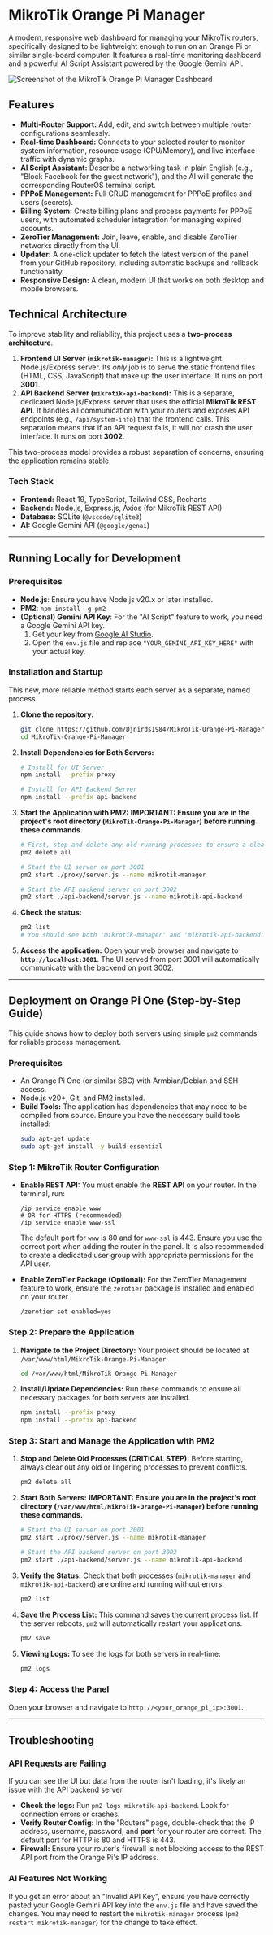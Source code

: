 # MikroTik Orange Pi Manager

A modern, responsive web dashboard for managing your MikroTik routers, specifically designed to be lightweight enough to run on an Orange Pi or similar single-board computer. It features a real-time monitoring dashboard and a powerful AI Script Assistant powered by the Google Gemini API.

![Screenshot of the MikroTik Orange Pi Manager Dashboard](./screenshot.png) <!-- Assuming a screenshot will be added later -->

## Features

-   **Multi-Router Support:** Add, edit, and switch between multiple router configurations seamlessly.
-   **Real-time Dashboard:** Connects to your selected router to monitor system information, resource usage (CPU/Memory), and live interface traffic with dynamic graphs.
-   **AI Script Assistant:** Describe a networking task in plain English (e.g., "Block Facebook for the guest network"), and the AI will generate the corresponding RouterOS terminal script.
-   **PPPoE Management:** Full CRUD management for PPPoE profiles and users (secrets).
-   **Billing System:** Create billing plans and process payments for PPPoE users, with automated scheduler integration for managing expired accounts.
-   **ZeroTier Management:** Join, leave, enable, and disable ZeroTier networks directly from the UI.
-   **Updater:** A one-click updater to fetch the latest version of the panel from your GitHub repository, including automatic backups and rollback functionality.
-   **Responsive Design:** A clean, modern UI that works on both desktop and mobile browsers.

## Technical Architecture

To improve stability and reliability, this project uses a **two-process architecture**.

1.  **Frontend UI Server (`mikrotik-manager`):** This is a lightweight Node.js/Express server. Its *only* job is to serve the static frontend files (HTML, CSS, JavaScript) that make up the user interface. It runs on port **3001**.
2.  **API Backend Server (`mikrotik-api-backend`):** This is a separate, dedicated Node.js/Express server that uses the official **MikroTik REST API**. It handles all communication with your routers and exposes API endpoints (e.g., `/api/system-info`) that the frontend calls. This separation means that if an API request fails, it will not crash the user interface. It runs on port **3002**.

This two-process model provides a robust separation of concerns, ensuring the application remains stable.

### Tech Stack

-   **Frontend:** React 19, TypeScript, Tailwind CSS, Recharts
-   **Backend:** Node.js, Express.js, Axios (for MikroTik REST API)
-   **Database:** SQLite (`@vscode/sqlite3`)
-   **AI:** Google Gemini API (`@google/genai`)

---

## Running Locally for Development

### **Prerequisites**
- **Node.js**: Ensure you have Node.js v20.x or later installed.
- **PM2**: `npm install -g pm2`
- **(Optional) Gemini API Key**: For the "AI Script" feature to work, you need a Google Gemini API key.
    1.  Get your key from [Google AI Studio](https://aistudio.google.com/app/apikey).
    2.  Open the `env.js` file and replace `"YOUR_GEMINI_API_KEY_HERE"` with your actual key.

### **Installation and Startup**
This new, more reliable method starts each server as a separate, named process.

1. **Clone the repository:**
   ```bash
   git clone https://github.com/Djnirds1984/MikroTik-Orange-Pi-Manager.git
   cd MikroTik-Orange-Pi-Manager
   ```

2. **Install Dependencies for Both Servers:**
   ```bash
   # Install for UI Server
   npm install --prefix proxy
   
   # Install for API Backend Server
   npm install --prefix api-backend
   ```

3. **Start the Application with PM2:**
   **IMPORTANT: Ensure you are in the project's root directory (`MikroTik-Orange-Pi-Manager`) before running these commands.**
   ```bash
   # First, stop and delete any old running processes to ensure a clean start
   pm2 delete all
   
   # Start the UI server on port 3001
   pm2 start ./proxy/server.js --name mikrotik-manager

   # Start the API backend server on port 3002
   pm2 start ./api-backend/server.js --name mikrotik-api-backend
   ```

4. **Check the status:**
   ```bash
   pm2 list
   # You should see both 'mikrotik-manager' and 'mikrotik-api-backend' online.
   ```
   
5. **Access the application:**
   Open your web browser and navigate to **`http://localhost:3001`**. The UI served from port 3001 will automatically communicate with the backend on port 3002.

---

## Deployment on Orange Pi One (Step-by-Step Guide)

This guide shows how to deploy both servers using simple `pm2` commands for reliable process management.

### **Prerequisites**

-   An Orange Pi One (or similar SBC) with Armbian/Debian and SSH access.
-   Node.js v20+, Git, and PM2 installed.
-   **Build Tools:** The application has dependencies that may need to be compiled from source. Ensure you have the necessary build tools installed:
    ```bash
    sudo apt-get update
    sudo apt-get install -y build-essential
    ```

### **Step 1: MikroTik Router Configuration**

-   **Enable REST API:** You must enable the **REST API** on your router. In the terminal, run:
    ```routeros
    /ip service enable www
    # OR for HTTPS (recommended)
    /ip service enable www-ssl
    ```
    The default port for `www` is 80 and for `www-ssl` is 443. Ensure you use the correct port when adding the router in the panel. It is also recommended to create a dedicated user group with appropriate permissions for the API user.

-   **Enable ZeroTier Package (Optional):** For the ZeroTier Management feature to work, ensure the `zerotier` package is installed and enabled on your router.
    ```routeros
    /zerotier set enabled=yes
    ```

### **Step 2: Prepare the Application**

1.  **Navigate to the Project Directory:**
    Your project should be located at `/var/www/html/MikroTik-Orange-Pi-Manager`.
    ```bash
    cd /var/www/html/MikroTik-Orange-Pi-Manager
    ```

2.  **Install/Update Dependencies:**
    Run these commands to ensure all necessary packages for both servers are installed.
    ```bash
    npm install --prefix proxy
    npm install --prefix api-backend
    ```

### **Step 3: Start and Manage the Application with PM2**

1.  **Stop and Delete Old Processes (CRITICAL STEP):**
    Before starting, always clear out any old or lingering processes to prevent conflicts.
    ```bash
    pm2 delete all
    ```

2.  **Start Both Servers:**
    **IMPORTANT: Ensure you are in the project's root directory (`/var/www/html/MikroTik-Orange-Pi-Manager`) before running these commands.**
    ```bash
    # Start the UI server on port 3001
    pm2 start ./proxy/server.js --name mikrotik-manager

    # Start the API backend server on port 3002
    pm2 start ./api-backend/server.js --name mikrotik-api-backend
    ```

3.  **Verify the Status:**
    Check that both processes (`mikrotik-manager` and `mikrotik-api-backend`) are online and running without errors.
    ```bash
    pm2 list
    ```

4.  **Save the Process List:**
    This command saves the current process list. If the server reboots, `pm2` will automatically restart your applications.
    ```bash
    pm2 save
    ```

5.  **Viewing Logs:**
    To see the logs for both servers in real-time:
    ```bash
    pm2 logs
    ```

### **Step 4: Access the Panel**
Open your browser and navigate to `http://<your_orange_pi_ip>:3001`.

---

## Troubleshooting

### API Requests are Failing

If you can see the UI but data from the router isn't loading, it's likely an issue with the API backend server.

-   **Check the logs:** Run `pm2 logs mikrotik-api-backend`. Look for connection errors or crashes.
-   **Verify Router Config:** In the "Routers" page, double-check that the IP address, username, password, and **port** for your router are correct. The default port for HTTP is 80 and HTTPS is 443.
-   **Firewall:** Ensure your router's firewall is not blocking access to the REST API port from the Orange Pi's IP address.

### AI Features Not Working

If you get an error about an "Invalid API Key", ensure you have correctly pasted your Google Gemini API key into the `env.js` file and have saved the changes. You may need to restart the `mikrotik-manager` process (`pm2 restart mikrotik-manager`) for the change to take effect.
